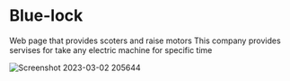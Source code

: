 # Blue-lock
Web page that provides scoters and raise motors
This company provides servises for take any electric machine for specific time 

![Screenshot 2023-03-02 205644](https://user-images.githubusercontent.com/103429590/222527947-b404bacc-d4c8-4e16-88b4-64980f023c0e.png)